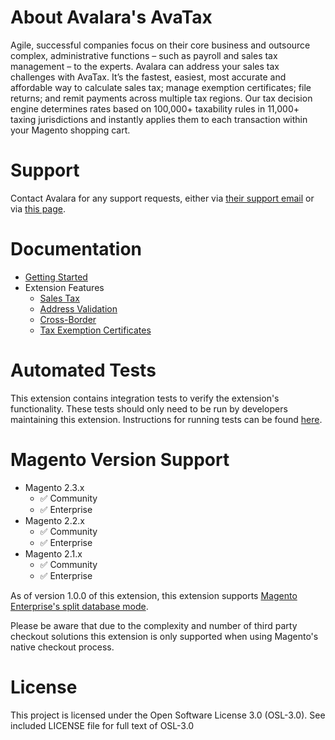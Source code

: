 # About Avalara's AvaTax

Agile, successful companies focus on their core business and outsource complex, administrative functions – such as payroll and sales tax management – to the experts. Avalara can address your sales tax challenges with AvaTax. It’s the fastest, easiest, most accurate and affordable way to calculate sales tax; manage exemption certificates; file returns; and remit payments across multiple tax regions. Our tax decision engine determines rates based on 100,000+ taxability rules in 11,000+ taxing jurisdictions and instantly applies them to each transaction within your Magento shopping cart. 
 
# Support

Contact Avalara for any support requests, either via [their support email](support@avalara.com) or via [this page](https://salestax.avalara.com/contact-us/).

<!-- This list is in each of the documentation files. Ensure any updates are applied to the list in each file. -->
# Documentation

- [Getting Started](docs/getting-started.md)
- Extension Features
  - [Sales Tax](docs/sales-tax.md)
  - [Address Validation](docs/address-validation.md)
  - [Cross-Border](docs/customs-duty-import-tax.md)
  - [Tax Exemption Certificates](docs/document-management.md)
  
# Automated Tests

This extension contains integration tests to verify the extension's functionality. These tests should only need to be run by developers maintaining this extension. Instructions for running tests can be found [here](https://github.com/astoundcommerce/avatax/blob/master/Tests/README.md).

# Magento Version Support

- Magento 2.3.x
  - :white_check_mark: Community
  - :white_check_mark: Enterprise
- Magento 2.2.x
  - :white_check_mark: Community
  - :white_check_mark: Enterprise
- Magento 2.1.x
  - :white_check_mark: Community
  - :white_check_mark: Enterprise

As of version 1.0.0 of this extension, this extension supports [Magento Enterprise's split database mode](http://devdocs.magento.com/guides/v2.1/config-guide/multi-master/multi-master.html).

Please be aware that due to the complexity and number of third party checkout solutions this extension is only supported when using Magento's native checkout process.

# License

This project is licensed under the Open Software License 3.0 (OSL-3.0). See included LICENSE file for full text of OSL-3.0

